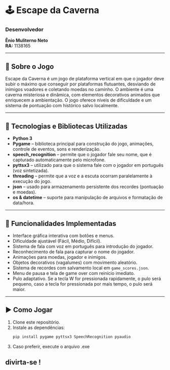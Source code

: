 # 🕹️ Escape da Caverna

### Desenvolvedor  
**Ênio Muliterno Neto**  
**RA:** 1138165

---

## 📖 Sobre o Jogo

Escape da Caverna é um jogo de plataforma vertical em que o jogador deve subir o máximo que conseguir por plataformas flutuantes, desviando de inimigos voadores e coletando moedas no caminho. O ambiente é uma caverna misteriosa e dinâmica, com elementos decorativos animados que enriquecem a ambientação. O jogo oferece níveis de dificuldade e um sistema de pontuação com histórico salvo localmente.

---

## 🧠 Tecnologias e Bibliotecas Utilizadas

- **Python 3**
- **Pygame** – biblioteca principal para construção do jogo, animações, controle de eventos, sons e renderização.
- **speech_recognition** – permite que o jogador fale seu nome, que é capturado automaticamente pelo microfone.
- **pyttsx3** – utilizado para que o sistema fale com o jogador em português (voz sintetizada).
- **threading** – permite que a voz e a escuta ocorram paralelamente à execução do jogo.
- **json** – usado para armazenamento persistente dos recordes (pontuação e moedas).
- **os & datetime** – suporte para manipulação de arquivos e formatação de data/hora.

---

## 🧩 Funcionalidades Implementadas

- Interface gráfica interativa com botões e menus.
- Dificuldade ajustável (Fácil, Médio, Difícil).
- Sistema de fala com voz em português para introdução do jogador.
- Reconhecimento de fala para capturar o nome do jogador.
- Animações para moedas, jogador e inimigos.
- Objetos decorativos (vagalumes) com movimento aleatório.
- Sistema de recordes com salvamento local em `game_scores.json`.
- Menu de pausa e tela de game over com reinício imediato.
- Pulo adaptativo. Se a tecla W for pressionada rapidamente, o pulo será pequeno, caso a tecla for pressionada por mais tempo, o pulo será maior.

---

## ▶️ Como Jogar

1. Clone este repositório.
2. Instale as dependências:
   ```bash
   pip install pygame pyttsx3 SpeechRecognition pyaudio
3. Caso preferir, execute o arquivo .exe

## divirta-se !